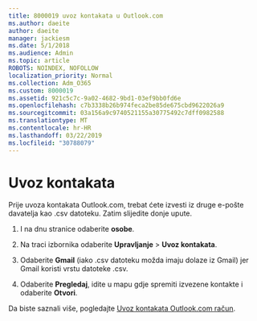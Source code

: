 ```yaml
---
title: 8000019 uvoz kontakata u Outlook.com
ms.author: daeite
author: daeite
manager: jackiesm
ms.date: 5/1/2018
ms.audience: Admin
ms.topic: article
ROBOTS: NOINDEX, NOFOLLOW
localization_priority: Normal
ms.collection: Adm_O365
ms.custom: 8000019
ms.assetid: 921c5c7c-9a02-4682-9bd1-03ef9bb0fd6e
ms.openlocfilehash: c7b3338b26b974feca2be85de675cbd9622026a9
ms.sourcegitcommit: 03a156a9c9740521155a30775492c7dff0982588
ms.translationtype: MT
ms.contentlocale: hr-HR
ms.lasthandoff: 03/22/2019
ms.locfileid: "30788079"
---
```

# <a name="import-contacts"></a>Uvoz kontakata

Prije uvoza kontakata Outlook.com, trebat ćete izvesti iz druge e-pošte davatelja kao .csv datoteku. Zatim slijedite donje upute.
  
1. I na dnu stranice odaberite **osobe**. 
    
2. Na traci izbornika odaberite **Upravljanje** \> **Uvoz kontakata**. 
    
3. Odaberite **Gmail** (iako .csv datoteku možda imaju dolaze iz Gmail) jer Gmail koristi vrstu datoteke .csv. 
    
4. Odaberite **Pregledaj**, idite u mapu gdje spremiti izvezene kontakte i odaberite **Otvori**. 
    
Da biste saznali više, pogledajte [Uvoz kontakata Outlook.com račun](https://go.microsoft.com/fwlink/p/?linkid=873136).
  

